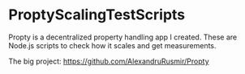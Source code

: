 # ProptyScalingTestScripts

Propty is a decentralized property handling app I created.
These are Node.js scripts to check how it scales and get measurements.

The big project: https://github.com/AlexandruRusmir/Propty
